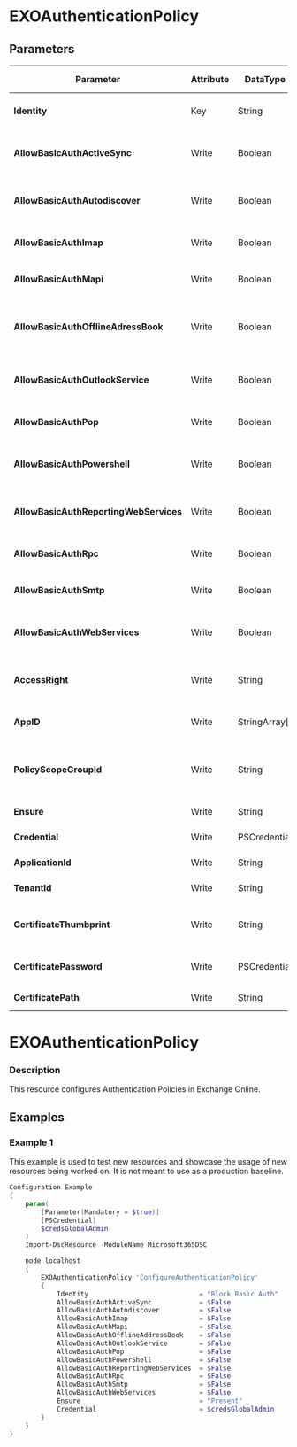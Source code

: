 ﻿# EXOAuthenticationPolicy

## Parameters

| Parameter | Attribute | DataType | Description | Allowed Values |
| --- | --- | --- | --- | --- |
| **Identity** | Key | String | The Identity parameter specifies the authentication policy you want to view or modify. ||
| **AllowBasicAuthActiveSync** | Write | Boolean | The AllowBasicAuthActiveSync switch specifies whether to allow Basic authentication with Exchange Active Sync. ||
| **AllowBasicAuthAutodiscover** | Write | Boolean | The AllowBasicAuthAutodiscover switch specifies whether to allow Basic authentication with Autodiscover. ||
| **AllowBasicAuthImap** | Write | Boolean | The AllowBasicAuthImap switch specifies whether to allow Basic authentication with IMAP. ||
| **AllowBasicAuthMapi** | Write | Boolean | The AllowBasicAuthMapi switch specifies whether to allow Basic authentication with MAPI. ||
| **AllowBasicAuthOfflineAdressBook** | Write | Boolean | The AllowBasicAuthOfflineAddressBook switch specifies whether to allow Basic authentication with Offline Address Books. ||
| **AllowBasicAuthOutlookService** | Write | Boolean | The AllowBasicAuthOutlookService switch specifies whether to allow Basic authentication with the Outlook service. ||
| **AllowBasicAuthPop** | Write | Boolean | The AllowBasicAuthPop switch specifies whether to allow Basic authentication with POP. ||
| **AllowBasicAuthPowershell** | Write | Boolean | The AllowBasicAuthPowerShell switch specifies whether to allow Basic authentication with PowerShell. ||
| **AllowBasicAuthReportingWebServices** | Write | Boolean | The AllowBasicAuthReporting Web Services switch specifies whether to allow Basic authentication with reporting web services. ||
| **AllowBasicAuthRpc** | Write | Boolean | The AllowBasicAuthRpc switch specifies whether to allow Basic authentication with RPC. ||
| **AllowBasicAuthSmtp** | Write | Boolean | The AllowBasicAuthSmtp switch specifies whether to allow Basic authentication with SMTP. ||
| **AllowBasicAuthWebServices** | Write | Boolean | The AllowBasicAuthWebServices switch specifies whether to allow Basic authentication with Exchange Web Services (EWS). ||
| **AccessRight** | Write | String | The AccessRight parameter specifies the permission that you want to assign in the authentication policy. |RestrictAccess, DenyAccess|
| **AppID** | Write | StringArray[] | The AppID parameter specifies the GUID of the apps to include in the policy. ||
| **PolicyScopeGroupId** | Write | String | The PolicyScopeGroupID parameter specifies the recipient to define in the policy. You can use any value that uniquely identifies the recipient. ||
| **Ensure** | Write | String | Specify if the authentication Policy should exist or not. |Present, Absent|
| **Credential** | Write | PSCredential | Credentials of the Exchange Global Admin ||
| **ApplicationId** | Write | String | Id of the Azure Active Directory application to authenticate with. ||
| **TenantId** | Write | String | Id of the Azure Active Directory tenant used for authentication. ||
| **CertificateThumbprint** | Write | String | Thumbprint of the Azure Active Directory application's authentication certificate to use for authentication. ||
| **CertificatePassword** | Write | PSCredential | Username can be made up to anything but password will be used for CertificatePassword ||
| **CertificatePath** | Write | String | Path to certificate used in service principal usually a PFX file. ||

# EXOAuthenticationPolicy

### Description

This resource configures Authentication Policies in Exchange Online.

## Examples

### Example 1

This example is used to test new resources and showcase the usage of new resources being worked on.
It is not meant to use as a production baseline.

```powershell
Configuration Example
{
    param(
        [Parameter(Mandatory = $true)]
        [PSCredential]
        $credsGlobalAdmin
    )
    Import-DscResource -ModuleName Microsoft365DSC

    node localhost
    {
        EXOAuthenticationPolicy 'ConfigureAuthenticationPolicy'
        {
            Identity                            = "Block Basic Auth"
            AllowBasicAuthActiveSync            = $False
            AllowBasicAuthAutodiscover          = $False
            AllowBasicAuthImap                  = $False
            AllowBasicAuthMapi                  = $False
            AllowBasicAuthOfflineAddressBook    = $False
            AllowBasicAuthOutlookService        = $False
            AllowBasicAuthPop                   = $False
            AllowBasicAuthPowerShell            = $False
            AllowBasicAuthReportingWebServices  = $False
            AllowBasicAuthRpc                   = $False
            AllowBasicAuthSmtp                  = $False
            AllowBasicAuthWebServices           = $False
            Ensure                              = "Present"
            Credential                          = $credsGlobalAdmin
        }
    }
}
```

